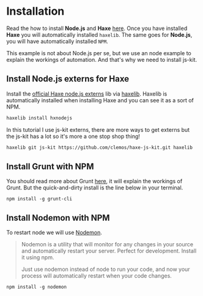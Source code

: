# Installation

Read the how to install **Node.js** and **Haxe** [here](../haxenode/download.md).
Once you have installed **Haxe** you will automatically installed `haxelib`.
The same goes for **Node.js**, you will have automatically installed `NPM`.

This example is not about Node.js per se, but we use an node example to explain the workings of automation.
And that's why we need to install js-kit.

## Install Node.js externs for Haxe

Install the [official Haxe node.js externs](https://github.com/HaxeFoundation/hxnodejs) lib via [haxelib](http://lib.haxe.org/p/hxnodejs/).
Haxelib is automatically installed when installing Haxe and you can see it as a sort of NPM.

```bash
haxelib install hxnodejs
```

In this tutorial I use js-kit externs, there are more ways to get externs but the js-kit has a lot so it's more a one stop shop thing!

```bash
haxelib git js-kit https://github.com/clemos/haxe-js-kit.git haxelib

```

## Install Grunt with NPM

You should read more about Grunt [here](http://gruntjs.com/getting-started), it will explain the workings of Grunt.
But the quick-and-dirty install is the line below in your terminal.

```
npm install -g grunt-cli
```

## Install Nodemon with NPM

To restart node we will use [Nodemon](http://nodemon.io/).

> Nodemon is a utility that will monitor for any changes in your source and automatically restart your server. Perfect for development. Install it using npm.
>
> Just use nodemon instead of node to run your code, and now your process will automatically restart when your code changes.

```
npm install -g nodemon
```
